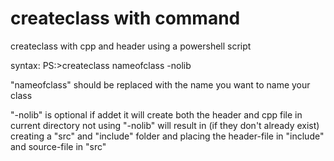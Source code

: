 # createclass with command
createclass with cpp and header using a powershell script

syntax:
PS:>createclass nameofclass -nolib

"nameofclass" should be replaced with the name you want to name your class

"-nolib" is optional if addet it will create both the header and cpp file in current directory
not using "-nolib" will result in (if they don't already exist) creating a "src" and "include" folder and placing the header-file in "include" and source-file in "src"
